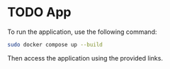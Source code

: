 # TODO App

To run the application, use the following command:

```sh
sudo docker compose up --build
```

Then access the application using the provided links.